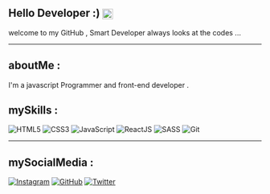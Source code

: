 ## Hello Developer :) <img src="https://media.giphy.com/media/hvRJCLFzcasrR4ia7z/giphy.gif" alt="wave" style="height: 1em; vertical-align: middle;">
welcome to my GitHub , Smart Developer always looks at the codes ...

---

## aboutMe :
I'm a javascript Programmer and front-end developer . 

## mySkills :
![HTML5](https://img.shields.io/badge/HTML5-ffe8e1?style=for-the-badge&logo=html5&logoColor=E34F26&labelColor=ffe8e1)
![CSS3](https://img.shields.io/badge/CSS3-e0edff?style=for-the-badge&logo=css3&logoColor=1572B6&labelColor=e0edff)
![JavaScript](https://img.shields.io/badge/JavaScript-fff8d1?style=for-the-badge&logo=javascript&logoColor=F7DF1E&labelColor=fff8d1)
![ReactJS](https://img.shields.io/badge/React.js-e6faff?style=for-the-badge&logo=react&logoColor=61DAFB&labelColor=e6faff)
![SASS](https://img.shields.io/badge/SASS-ffe4f1?style=for-the-badge&logo=sass&logoColor=CD6799&labelColor=ffe4f1)
![Git](https://img.shields.io/badge/Git-ffe1db?style=for-the-badge&logo=git&logoColor=F05033&labelColor=ffe1db)



---

## mySocialMedia :
[![Instagram](https://img.shields.io/badge/Instagram-%23E4405F.svg?logo=Instagram&logoColor=white)](https://www.instagram.com/realamirafshari)
[![GitHub](https://img.shields.io/badge/GitHub-%23121011.svg?logo=github&logoColor=white)](https://github.com/realamirafshari)
[![Twitter](https://img.shields.io/badge/X-%231DA1F2.svg?logo=Twitter&logoColor=white)](https://twitter.com/realamirafshari)
